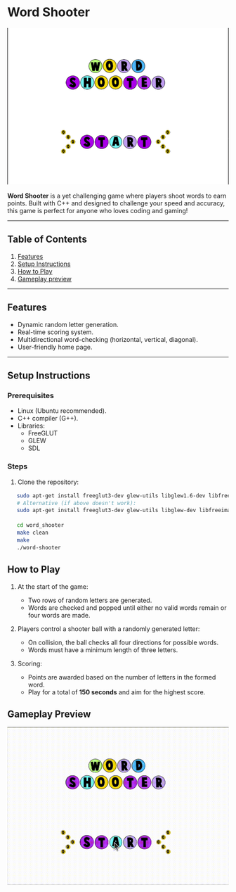 # Word Shooter

![Project Screenshot](.assets/gameprev.png)

**Word Shooter** is a yet challenging game where players shoot words to earn points. Built with C++ and designed to challenge your speed and accuracy, this game is perfect for anyone who loves coding and gaming!

---

## Table of Contents
1. [Features](#features)
2. [Setup Instructions](#setup-instructions)
3. [How to Play](#how-to-play)
4. [Gameplay preview](#gameplay-preview)

---

## Features
- Dynamic random letter generation.
- Real-time scoring system.
- Multidirectional word-checking (horizontal, vertical, diagonal).
- User-friendly home page.

---

## Setup Instructions
### Prerequisites
- Linux (Ubuntu recommended).
- C++ compiler (G++).
- Libraries:
  - FreeGLUT
  - GLEW
  - SDL

### Steps
1. Clone the repository:
   
```bash
   sudo apt-get install freeglut3-dev glew-utils libglew1.6-dev libfreeimage-dev
   # Alternative (if above doesn't work):
   sudo apt-get install freeglut3-dev glew-utils libglew-dev libfreeimage-dev
    
   cd word_shooter
   make clean
   make
   ./word-shooter
```

## How to Play
1. At the start of the game:
   - Two rows of random letters are generated.
   - Words are checked and popped until either no valid words remain or four words are made.
   
2. Players control a shooter ball with a randomly generated letter:
   - On collision, the ball checks all four directions for possible words.
   - Words must have a minimum length of three letters.

3. Scoring:
   - Points are awarded based on the number of letters in the formed word.
   - Play for a total of **150 seconds** and aim for the highest score.

## Gameplay Preview
![Project Demo](.assets/gameplay.gif)
